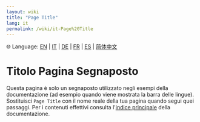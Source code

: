 ```yaml
---
layout: wiki
title: "Page Title"
lang: it
permalink: /wiki/it-Page%20Title
---
```

🌐 Language: [EN](https://supergiovane.github.io/node-red-contrib-knx-ultimate/wiki/Page%20Title) | [IT](https://supergiovane.github.io/node-red-contrib-knx-ultimate/wiki/it-Page%20Title) | [DE](https://supergiovane.github.io/node-red-contrib-knx-ultimate/wiki/de-Page%20Title) | [FR](https://supergiovane.github.io/node-red-contrib-knx-ultimate/wiki/Page%20Title) | [ES](https://supergiovane.github.io/node-red-contrib-knx-ultimate/wiki/Page%20Title) | [简体中文](https://supergiovane.github.io/node-red-contrib-knx-ultimate/wiki/zh-CN-Page%20Title)
# Titolo Pagina Segnaposto

Questa pagina è solo un segnaposto utilizzato negli esempi della documentazione (ad esempio quando viene mostrata la barra delle lingue).
Sostituisci `Page Title` con il nome reale della tua pagina quando segui quei passaggi.
Per i contenuti effettivi consulta l'[indice principale](./Home) della documentazione.
